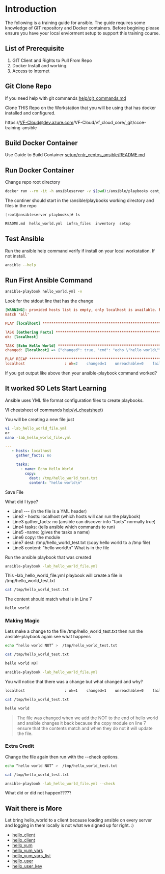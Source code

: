 # Introduction

The following is a training guide for ansible.  The guide requires some knowledge of GIT repository and Docker containers. Before begining please ensure you have your local enviorment setup to support this training course.

## List of Prerequisite

1. GIT Client and Rights to Pull From Repo
1. Docker Install and working
1. Access to Internet

## Git Clone Repo

If you need help with git commands [help/git_commands.md](help/git_commands.md)

Clone THIS Repo on the Workstation that you will be using that has docker installed and configured.

https://VF-Cloud@dev.azure.com/VF-Cloud/vf_cloud_core/_git/ccoe-training-ansible


## Build Docker Container 

Use Guide to Build Container [setup/cntr_centos_ansible/README.md](setup/cntr_centos_ansible/README.md) 

## Run Docker Container

Change repo root directory

```bash
docker run --rm -it -h ansibleserver -v $(pwd):/ansible/playbooks cent_ansible bash
```

The continer should start in the /ansible/playbooks working directory and files in the repo

```bash
[root@ansibleserver playbooks]# ls
```

```bash
README.md  hello_world.yml  infra_files  inventory  setup 
```

## Test Ansible

Run the ansible help command verify if install on your local workstation.  If not install.

```bash
ansible --help
```

## Run First Ansible Command

```bash
ansible-playbook hello_world.yml -v
```

Look for the stdout line that has the change

```ini
[WARNING]: provided hosts list is empty, only localhost is available. Note that the implicit localhost does not
match 'all'

PLAY [localhost] ****************************************************************************************************

TASK [Gathering Facts] **********************************************************************************************
ok: [localhost]

TASK [Echo Hello World] *********************************************************************************************
changed: [localhost] => {"changed": true, "cmd": "echo \"hello world\"", "delta": "0:00:00.107958", "end": "2021-02-18 22:37:46.404767", "rc": 0, "start": "2021-02-18 22:37:46.296809", "stderr": "", "stderr_lines": [], "stdout": "hello world", "stdout_lines": ["hello world"]}

PLAY RECAP **********************************************************************************************************
localhost                  : ok=2    changed=1    unreachable=0    failed=0    skipped=0    rescued=0    ignored=0   

```

If you get output like above then your ansible-playbook command worked?

## It worked SO Lets Start Learning

Ansible uses YML file format configuration files to create playbooks.

VI cheatsheet of commands [help/vi_cheatsheet](help/vi_cheatsheet.md)) 

You will be creating a new file just 

```bash
vi -lab_hello_world_file.yml
or 
nano -lab_hello_world_file.yml
```

```yaml
---
   - hosts: localhost
     gather_facts: no

     tasks:
       - name: Echo Hello World
         copy: 
           dest: /tmp/hello_world_test.txt
           content: "hello world\n" 

```

Save File 

What did I type? 

* Line1 --- (in the file is a YML header)
* Line2 - hosts: localhost (which hosts will can run the playbook)
* Line3 gather_facts: no (ansible can discover info "facts" normally true)
* Line4 tasks: (tells ansible which commands to run)
* Line5 -name: (gives the tasks a name)
* Line6 copy: the module
* Line7 dest: /tmp/hello_world_test.txt (copy hello world to a /tmp file)
* Line8 content: "hello world\n" What is in the file

Run the ansible playbook that was created

```bash
ansible-playbook -lab_hello_world_file.yml
```

This -lab_hello_world_file.yml playbook will create a file in /tmp/hello_world_test.txt

```bash
cat /tmp/hello_world_test.txt
```

The content should match what is in Line 7

```bash
Hello world
```

### Making Magic

Lets make a change to the file /tmp/hello_world_test.txt then run the ansible-playbook again see what happens

```bash
echo “hello world NOT” >  /tmp/hello_world_test.txt
```

```bash
cat /tmp/hello_world_test.txt
```

```bash
hello world NOT
```

```bash
ansible-playbook -lab_hello_world_file.yml
```

You will notice that there was a change but what changed and why?

```bash
localhost                  : ok=1    changed=1    unreachable=0    failed=0
```

```bash
cat /tmp/hello_world_test.txt
```

```bash
hello world
```

> The file was changed when we add the NOT to the end of hello world and ansible changes it back because the copy module on line 7 ensure that the contents match and when they do not it will update the file.

### Extra Credit

Change the file again then run with the --check options.

```bash
echo “hello world NOT” >  /tmp/hello_world_test.txt
```

```bash
cat /tmp/hello_world_test.txt
```

```bash
ansible-playbook -lab_hello_world_file.yml --check
```

What did or did not happen?????

## Wait there is More

Let bring hello_world to a client because loading ansible on every server and logging in them locally is not what we signed up for right.  :)

* [hello_client](labs/0.hello_ansible/README.md)
* [hello_client](labs/1.hello_client/README.md)
* [hello_yum](labs/2.hello_yum/README.md)
* [hello_yum_vars](labs/3.hello_yum_vars/README.md)
* [hello_yum_vars_list](labs/4.hello_yum_vars_list/README.md)
* [hello_user](labs/5.hello_user/README.md)
* [hello_user_key](labs/6.hello_user_key/README.md)
